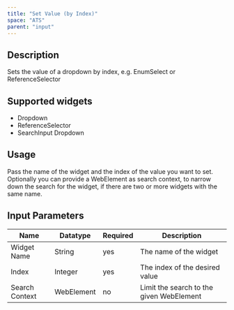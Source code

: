 ```yaml
---
title: "Set Value (by Index)"
space: "ATS" 
parent: "input"
---
```


## Description

Sets the value of a dropdown by index, e.g. EnumSelect or ReferenceSelector

## Supported widgets

 + Dropdown
 + ReferenceSelector
 + SearchInput Dropdown

## Usage

Pass the name of the widget and the index of the value you want to set.
Optionally you can provide a WebElement as search context, to narrow down the search for the widget, if there are two or more widgets with the same name.

## Input Parameters

Name | Datatype | Required | Description
--- | --- | --- | ---
Widget Name | String | yes | The name of the widget
Index | Integer | yes | The index of the desired value
Search Context | WebElement | no | Limit the search to the given WebElement

